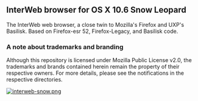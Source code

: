 ## InterWeb browser for OS X 10.6 Snow Leopard

The InterWeb web browser, a close twin to Mozilla's Firefox and UXP's Basilisk.
Based on Firefox-esr 52, Firefox-Legacy, and Basilisk code.

### A note about trademarks and branding

Although this repository is licensed under Mozilla Public License v2.0, the
trademarks and brands contained herein remain the property of their respective
owners. For more details, please see the notifications in the respective directories.


[![interweb-snow.png](https://i.postimg.cc/ZK0BWsmQ/interweb-snow.png)](https://postimg.cc/XpS7h8pK)
